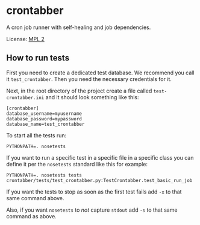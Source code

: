 # crontabber

A cron job runner with self-healing and job dependencies.

License: [MPL 2](http://www.mozilla.org/MPL/2.0/)

## How to run tests

First you need to create a dedicated test database. We recommend you call
it `test_crontabber`. Then you need the necessary credentials for it.

Next, in the root directory of the project create a file called
`test-crontabber.ini` and it should look something like this:

```
[crontabber]
database_username=myusername
database_password=mypassword
database_name=test_crontabber
```

To start all the tests run:

```
PYTHONPATH=. nosetests
```

If you want to run a specific test in a specific file in a specific class
you can define it per the `nosetests` standard like this for example:

```
PYTHONPATH=. nosetests tests crontabber/tests/test_crontabber.py:TestCrontabber.test_basic_run_job
```

If you want the tests to stop as soon as the first test fails add `-x` to
that same command above.

Also, if you want `nosetests` to *not* capture `stdout` add `-s` to that
same command as above.
